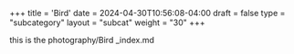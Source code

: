 +++
title = 'Bird'
date = 2024-04-30T10:56:08-04:00
draft = false
type = "subcategory"
layout = "subcat"
weight = "30"
+++

this is the photography/Bird _index.md